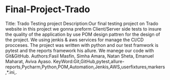 # Final-Project-Trado
Title: Trado Testing project
Description:Our final testing project on Trado website in this project we gonna preform Client/Server side tests to insure the quality of the application by use POM design pattren for the design of the project. We using jenkis &amp; aws services for manage the CI/CD procceses. The project was written with python and our test framwork is pytest and the reports framework his allure. We manege our code with Git&amp;GitHub.
Authors:Fasil Masfin, Simha Amara, Natan Sheta, Emanuel Maharat, Aviva Ayaso. KeyWord:Git,GitHub,pytest,allure-reports,Pycharm,Python,POM,Automation,Jenkis,AWS,userfixtures,markers,*.ini,.
